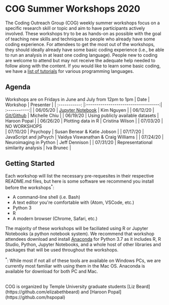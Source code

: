 # COG Summer Workshops 2020
The Coding Outreach Group (COG) weekly summer workshops focus on a specific research skill or topic and aim to have participants actively involved. These workshops try to be as hands-on as possible with the goal of teaching new skills and techniques to people who already have some coding experience. For attendees to get the most out of the workshops, they should ideally already have some basic coding experience (i.e., be able to run an analysis in at least one coding language). People new to coding are welcome to attend but may not receive the adequate help needed to follow along with the content. If you would like to learn some basic coding, we have a [list of tutorials](https://github.com/TU-Coding-Outreach-Group/Tutorials/blob/master/index.md) for various programming languages.

## Agenda
Workshops are on Fridays in June and July from 12pm to 1pm
| Date        | Workshop                             | Presenter  |
| :-----------: |:------------------------------------:| :-----------:|
| 06/05/20    | [Jupyter Notebook](https://github.com/TU-Coding-Outreach-Group/cog_summer_workshops_2020/tree/master/jupyter-notebook)                       | Kim Nguyen |
| 06/12/20    | [Git/Github](https://github.com/TU-Coding-Outreach-Group/cog_summer_workshops_2020/tree/master/git-github)                             | Michelle Chiu |
| 06/19/20    | Using publicly available datasets      | Haroon Popal |
| 06/26/20    | Plotting data in R                     | Cristina Wilson |
| 07/03/20    | NO WORKSHOPS                           
| 07/10/20    | Psychopy                               | Susan Benear & Katie Jobson |
| 07/17/20    | JavaScript and jsPsych                 | Vaidya Viswanathan & Craig Williams |
| 07/24/20    | Neuroimaging in Python                 | Jeff Dennison |
| 07/31/20    | Representational similarity analysis   | Iva Brunec |

## Getting Started
Each workshop will list the necessary pre-requesites in their respective README.md files, but here is some software we recommend you install before the workshops<sup>*</sup>:
- A command-line shell (i.e. Bash)
- A text editor you're comfortable with (Atom, VSCode, etc.)
- Python 3
- R
- A modern browser (Chrome, Safari, etc.)

The majority of these workshops will be faciliated using R or Jupyter Notebooks (a python notebook system). We recommend that workshop attendees download and install [Anaconda](https://www.anaconda.com/products/individual) for Python 3.7 as it includes R, R Studio, Python, Jupyter Notebooks, and a whole host of other libraries and packages that will be used throughout the workshops.

<sup>*</sup>: While most if not all of these tools are available on Windows PCs, we are currently most familiar with using them in the Mac OS. Anaconda is available for download for both PC and Mac.

<br>
COG is organized by Temple University graduate students [Liz Beard](https://github.com/elizabethbeard) and [Haroon Popal](https://github.com/hspopal) 
